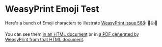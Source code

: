 # WeasyPrint Emoji Test

Here's a bunch of Emoji characters to illustrate [WeasyPrint issue 568](https://github.com/Kozea/WeasyPrint/issues/568): 🦄👍🐶

You can see them [in an HTML document](emoji.html) or in [a PDF generated by WeasyPrint from that HTML document](emoji.pdf).
